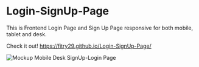 ﻿# Login-SignUp-Page
This is Frontend Login Page and Sign Up Page responsive for both mobile, tablet and desk.

Check it out! 
https://fitry29.github.io/Login-SignUp-Page/

![Mockup Mobile Desk SignUp-Login Page](https://github.com/fitry29/Login-SignUp-Page/assets/85754818/c243ed98-878c-40de-a84a-f353a14620c9)
